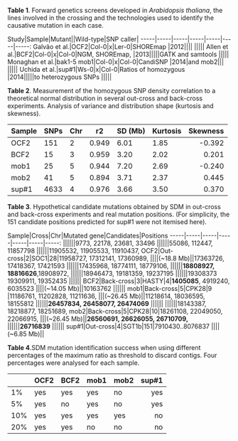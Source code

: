 **Table 1**. Forward genetics screens developed in *Arabidopsis thaliana*, the lines involved in the crossing and the technologies used to identify the causative mutation in each case.

Study|Sample|Mutant||Wild-type|SNP caller|
-----|-----|-----|-----|-----|-----|-----:
Galvão et al.|OCF2|Col-0|x|Ler-0|SHOREmap
|2012||||
|||||
Allen et al.|BCF2|Col-0|x|Col-0|NGM, SHOREmap,
|2013|||||GATK and samtools
|||||
Monaghan et al.|bak1-5 mob1|Col-0|x|Col-0|CandiSNP
|2014|and mob2|||
|||||
Uchida et al.|sup#1|Ws-0|x|Col-0|Ratios of homozygous  
|2014|||||to heterozygous SNPs
|||||

**Table 2**. Measurement of the homozygous SNP density correlation to a theoretical normal distribution in several out-cross and back-cross experiments. Analysis of variance and distribution shape (kurtosis and skewness). 

Sample|SNPs|Chr|r2|SD (Mb)|Kurtosis|Skewness
-----|-----|-----|-----|-----|-----|-----:
OCF2|151|2|0.949|6.01|1.85|-0.392
BCF2|15|3|0.959|3.20|2.02|0.201
mob1|25|5|0.944|7.20|2.69|-0.240
mob2|41|5|0.894|3.71|2.37|0.445
sup#1|4633|4|0.976|3.66|3.50|0.370  

**Table 3**. Hypothetical candidate mutations obtained by SDM in out-cross and back-cross experiments and real mutation positions. (For simplicity, the 151 candidate positions predicted for sup#1 were not itemised here).

Sample|Cross|Chr|Mutated gene|Candidates|Positions
-----|-----|-----|-----|-----|-----|-----:
||||||9773, 22178, 23681, 33496
||||||55086, 112447, 11857798
||||||11905532, 11905533, 11910437, 
OCF2|Out-cross|2|SOC1|28|11958727, 17312141, 17360989, 
||||(~18.8 Mb)||17363726, 17418367, 17421593
||||||17435968, 18774111, 18779106, 
||||||**18808927, 18816626**,18908972,
||||||18946473, 19181359, 19237195
||||||19308373  19309911, 19352435 
||||||
BCF2|Back-cross|3|HASTY|4|**1405085**, 4919240, 6035523
||||(~14.05 Mb)||10163762
||||||
mob1|Back-cross|5|CPK28|9 |11186761, 11202828, 11211636, 
|||(~26.45 Mb)||11218614, 18036595, 18155812 
||||||**26457834, 26458077, 26474069**
||||||
||||||18143387, 18218877, 18251689,
mob2|Back-cross|5|CPK28|10|18261108, 22049050, 22066915, 
|||(~26.45 Mb)||**26560691, 26626055, 26710709,**
||||||**26716839**
||||||
sup#1|Out-cross|4|SGT1b|151|7910430..8076837
||||(~6.85 Mb)||

**Table 4**.SDM mutation identification success when using different percentages of the maximum ratio as threshold to discard contigs. Four percentages were analysed for each sample. 

||OCF2|BCF2|mob1|mob2|sup#1
-----|-----|-----|-----|-----|-----:
1%|yes|yes|yes|no|yes
5%|yes|no|yes|no|yes
10%|yes|yes|yes|yes|no
20%|yes|yes|no|no|no




